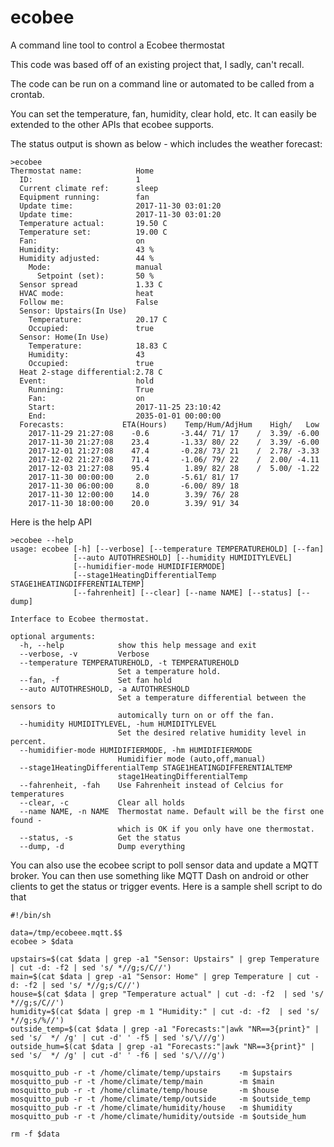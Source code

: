 # ecobee
A command line tool to control a Ecobee thermostat

This code was based off of an existing project that, I sadly, can't recall.

The code can be run on a command line or automated to be called from a crontab.

You can set the temperature, fan, humidity, clear hold, etc. It can easily be extended to the other APIs that ecobee supports.

The status output is shown as below - which includes the weather forecast:

    >ecobee       
    Thermostat name:            Home
      ID:                       1
      Current climate ref:      sleep
      Equipment running:        fan
      Update time:              2017-11-30 03:01:20
      Update time:              2017-11-30 03:01:20
      Temperature actual:       19.50 C
      Temperature set:          19.00 C
      Fan:                      on
      Humidity:                 43 %
      Humidity adjusted:        44 %
        Mode:                   manual
          Setpoint (set):       50 %
      Sensor spread             1.33 C
      HVAC mode:                heat
      Follow me:                False
      Sensor: Upstairs(In Use)
        Temperature:            20.17 C
        Occupied:               true
      Sensor: Home(In Use)
        Temperature:            18.83 C
        Humidity:               43
        Occupied:               true
      Heat 2-stage differential:2.78 C
      Event:                    hold
        Running:                True
        Fan:                    on
        Start:                  2017-11-25 23:10:42
        End:                    2035-01-01 00:00:00
      Forecasts:             ETA(Hours)    Temp/Hum/AdjHum    High/   Low
        2017-11-29 21:27:08    -0.6       -3.44/ 71/ 17    /  3.39/ -6.00
        2017-11-30 21:27:08    23.4       -1.33/ 80/ 22    /  3.39/ -6.00
        2017-12-01 21:27:08    47.4       -0.28/ 73/ 21    /  2.78/ -3.33
        2017-12-02 21:27:08    71.4       -1.06/ 79/ 22    /  2.00/ -4.11
        2017-12-03 21:27:08    95.4        1.89/ 82/ 28    /  5.00/ -1.22
        2017-11-30 00:00:00     2.0       -5.61/ 81/ 17    
        2017-11-30 06:00:00     8.0       -6.00/ 89/ 18    
        2017-11-30 12:00:00    14.0        3.39/ 76/ 28    
        2017-11-30 18:00:00    20.0        3.39/ 91/ 34    

Here is the help API

    >ecobee --help
    usage: ecobee [-h] [--verbose] [--temperature TEMPERATUREHOLD] [--fan]
                  [--auto AUTOTHRESHOLD] [--humidity HUMIDITYLEVEL]
                  [--humidifier-mode HUMIDIFIERMODE]
                  [--stage1HeatingDifferentialTemp STAGE1HEATINGDIFFERENTIALTEMP]
                  [--fahrenheit] [--clear] [--name NAME] [--status] [--dump]
    
    Interface to Ecobee thermostat.
    
    optional arguments:
      -h, --help            show this help message and exit
      --verbose, -v         Verbose
      --temperature TEMPERATUREHOLD, -t TEMPERATUREHOLD
                            Set a temperature hold.
      --fan, -f             Set fan hold
      --auto AUTOTHRESHOLD, -a AUTOTHRESHOLD
                            Set a temperature differential between the sensors to
                            automically turn on or off the fan.
      --humidity HUMIDITYLEVEL, -hum HUMIDITYLEVEL
                            Set the desired relative humidity level in percent.
      --humidifier-mode HUMIDIFIERMODE, -hm HUMIDIFIERMODE
                            Humidifier mode (auto,off,manual)
      --stage1HeatingDifferentialTemp STAGE1HEATINGDIFFERENTIALTEMP
                            stage1HeatingDifferentialTemp
      --fahrenheit, -fah    Use Fahrenheit instead of Celcius for temperatures
      --clear, -c           Clear all holds
      --name NAME, -n NAME  Thermostat name. Default will be the first one found -
                            which is OK if you only have one thermostat.
      --status, -s          Get the status
      --dump, -d            Dump everything


You can also use the ecobee script to poll sensor data and update a MQTT broker. You can then use something like MQTT Dash on android or other clients to get the status or trigger events.
Here is a sample shell script to do that

    #!/bin/sh
    
    data=/tmp/ecobeee.mqtt.$$
    ecobee > $data
    
    upstairs=$(cat $data | grep -a1 "Sensor: Upstairs" | grep Temperature | cut -d: -f2 | sed 's/ *//g;s/C//')
    main=$(cat $data | grep -a1 "Sensor: Home" | grep Temperature | cut -d: -f2 | sed 's/ *//g;s/C//')
    house=$(cat $data | grep "Temperature actual" | cut -d: -f2  | sed 's/ *//g;s/C//')
    humidity=$(cat $data | grep -m 1 "Humidity:" | cut -d: -f2  | sed 's/ *//g;s/%//')
    outside_temp=$(cat $data | grep -a1 "Forecasts:"|awk "NR==3{print}" | sed 's/  */ /g' | cut -d' ' -f5 | sed 's/\///g')
    outside_hum=$(cat $data | grep -a1 "Forecasts:"|awk "NR==3{print}" | sed 's/  */ /g' | cut -d' ' -f6 | sed 's/\///g')
    
    mosquitto_pub -r -t /home/climate/temp/upstairs    -m $upstairs
    mosquitto_pub -r -t /home/climate/temp/main        -m $main
    mosquitto_pub -r -t /home/climate/temp/house       -m $house
    mosquitto_pub -r -t /home/climate/temp/outside     -m $outside_temp
    mosquitto_pub -r -t /home/climate/humidity/house   -m $humidity
    mosquitto_pub -r -t /home/climate/humidity/outside -m $outside_hum
    
    rm -f $data

